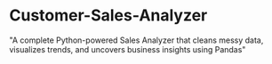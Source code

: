 # Customer-Sales-Analyzer
"A complete Python-powered Sales Analyzer that cleans messy data, visualizes trends, and uncovers business insights using Pandas"
